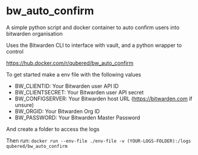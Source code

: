 # bw_auto_confirm
A simple python script and docker container to auto confirm users into bitwarden organisation 

Uses the Bitwarden CLI to interface with vault, and a python wrapper to control

https://hub.docker.com/r/qubered/bw_auto_confirm

To get started make a env file with the following values
* BW_CLIENTID: Your Bitwarden user API ID
* BW_CLIENTSECRET: Your Bitwarden user API secret
* BW_CONFIGSERVER: Your Bitwarden host URL (https://bitwarden.com if unsure)
* BW_ORGID: Your Bitwarden Org ID
* BW_PASSWORD: Your Bitwarden Master Password

And create a folder to access the logs

Then run:
```docker run --env-file ./env-file -v (YOUR-LOGS-FOLDER):/logs qubered/bw_auto_confirm```